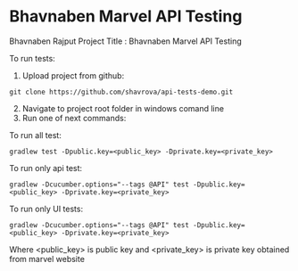 # Bhavnaben Marvel API Testing

Bhavnaben Rajput 
Project Title :  Bhavnaben Marvel API Testing

To run tests:

1) Upload project from github:
```
git clone https://github.com/shavrova/api-tests-demo.git
```
2. Navigate to project root folder in windows comand line
3. Run one of next commands:

To run all test:
```
gradlew test -Dpublic.key=<public_key> -Dprivate.key=<private_key>

```
To run only api test:
```
gradlew -Dcucumber.options="--tags @API" test -Dpublic.key=<public_key> -Dprivate.key=<private_key>

```
To run only UI tests:
```
gradlew -Dcucumber.options="--tags @API" test -Dpublic.key=<public_key> -Dprivate.key=<private_key>

```
Where <public_key> is public key and <private_key> is private key obtained from marvel website
